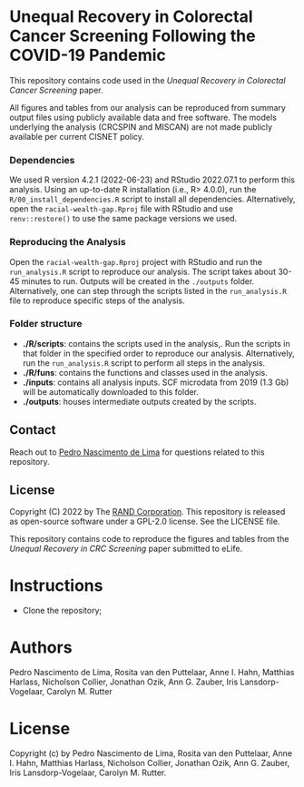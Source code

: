 # Unequal Recovery in Colorectal Cancer Screening Following the COVID-19 Pandemic 

This repository contains code used in the *Unequal Recovery in Colorectal Cancer Screening* paper.

All figures and tables from our analysis can be reproduced from summary output files using publicly available data and free software. The models underlying the analysis (CRCSPIN and MISCAN) are not made publicly available per current CISNET policy.  

### Dependencies

We used R version 4.2.1 (2022-06-23) and RStudio 2022.07.1 to perform this analysis. Using an up-to-date R installation (i.e., R> 4.0.0), run the `R/00_install_dependencies.R` script to install all dependencies. Alternatively, open the `racial-wealth-gap.Rproj` file with RStudio and use `renv::restore()` to use the same package versions we used. 

### Reproducing the Analysis

Open the `racial-wealth-gap.Rproj` project with RStudio and run the `run_analysis.R` script to reproduce our analysis. The script takes about 30-45 minutes to run. Outputs will be created in the `./outputs` folder. Alternatively, one can step through the scripts listed in the `run_analysis.R` file to reproduce specific steps of the analysis.

### Folder structure

- **./R/scripts**: contains the scripts used in the analysis,. Run the scripts in that folder in the specified order to reproduce our analysis. Alternatively, run the `run_analysis.R` script to perform all steps in the analysis.
- **./R/funs**: contains the functions and classes used in the analysis.
- **./inputs**: contains all analysis inputs. SCF microdata from 2019 (1.3 Gb) will be automatically downloaded to this folder.
- **./outputs**: houses intermediate outputs created by the scripts.


## Contact

Reach out to [Pedro Nascimento de Lima](https://www.rand.org/about/people/l/lima_pedro_nascimento_de.html) for questions related to this repository.

## License 

Copyright (C) 2022 by The [RAND Corporation](https://www.rand.org). This repository is released as open-source software under a GPL-2.0 license. See the LICENSE file.


This repository contains code to reproduce the figures and tables from the *Unequal Recovery in CRC Screening* paper submitted to eLife.

# Instructions

- Clone the repository;

# Authors
Pedro Nascimento de Lima, Rosita van den Puttelaar, Anne I. Hahn, Matthias Harlass, Nicholson Collier, Jonathan Ozik, Ann G. Zauber, Iris Lansdorp-Vogelaar, Carolyn M. Rutter


# License
Copyright (c) by Pedro Nascimento de Lima, Rosita van den Puttelaar, Anne I. Hahn, Matthias Harlass, Nicholson Collier, Jonathan Ozik, Ann G. Zauber, Iris Lansdorp-Vogelaar, Carolyn M. Rutter. 

